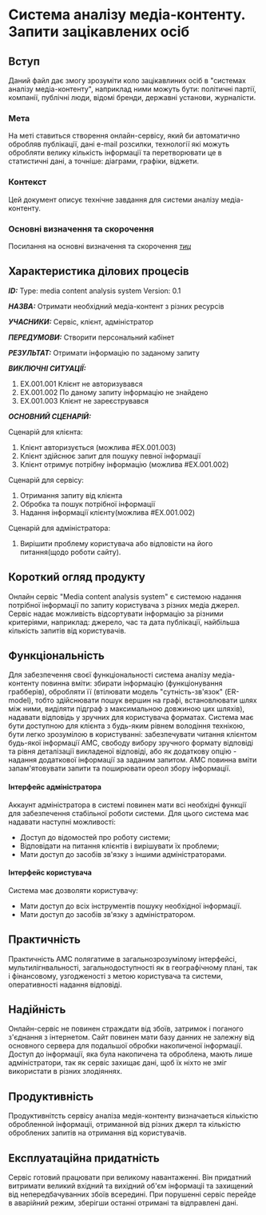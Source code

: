 # Система аналізу медіа-контенту. Запити зацікавлених осіб

## Вступ

Даний файл дає змогу зрозуміти коло зацікавлиних осіб в "системах аналізу медіа-контенту", наприклад ними можуть бути: політичні партії, компанії, публічні люди, відомі бренди, державні установи, журналісти.

### Мета 

На меті ставиться створення онлайн-сервісу, який би автоматично обробляв публікації, дані e-mail розсилки, технології які можуть обробляти велику кількість інформації та перетворювати це в статистичні дані, а точніше: діаграми, графіки, віджети.

### Контекст

Цей документ описує технічне завдання для системи аналізу медіа-контенту.



### Основні визначення та скорочення

Посилання на основні визначення та скорочення [*тиц*](https://github.com/mq1488/Media-content-analysis-system/blob/master/docs/requirements/state-of-the-art.md)



## Характеристика ділових процесів
   
***ID:*** Type: media content analysis system Version: 0.1
    
***НАЗВА:*** Отримати необхідний медіа-контент з різних ресурсів
    
***УЧАСНИКИ:*** Сервіс, клієнт, адміністратор

***ПЕРЕДУМОВИ:*** Створити персональний кабінет

***РЕЗУЛЬТАТ:*** Отримати інформацію по заданому запиту

***ВИКЛЮЧНІ СИТУАЦІЇ:*** 
 1. EX.001.001 Клієнт не авторизувався
 2. EX.001.002 По даному запиту інформацію не знайдено
 3. EX.001.003 Клієнт не зареєструвався

***ОСНОВНИЙ СЦЕНАРІЙ:***

Сценарій для клієнта:
   1) Клієнт авторизується (можлива #EX.001.003)
   2) Клієнт здійснює запит для пошуку певної інформації 
   3) Клієнт отримує потрібну інформацію (можлива #EX.001.002)

Сценарій для сервісу:
   1) Отримання запиту від клієнта
   2) Обробка та пошук потрібної інформації
   3) Надання інформації клієнту(можлива #EX.001.002)
  
Сценарій для адміністратора:
   1) Вирішити проблему користувача або відповісти на його питання(щодо роботи сайту).
   
   
## Короткий огляд продукту

Онлайн сервіс "Media content analysis system" є системою надання потрібної інформації по запиту користувача з різних медіа джерел. Сервіс надає можливість відсортувати інформацію за різними критеріями, наприклад: джерело, час та дата публікації, найбільша кількість запитів від користувачів.

## Функціональність

Для забезпечення своєї функціональності система аналізу медіа-контенту повинна вміти: збирати інформацію (функціонування грабберів), обробляти її (втілювати модель "сутність-зв'язок" (ER-model), тобто здійснювати пошук вершин на графі, встановлювати шлях між ними, виділяти підграф з максимальною довжиною цих шляхів), надавати відповідь у зручних для користувача форматах. 
Система має бути доступною для клієнта з будь-яким рівнем володіння технікою, бути легко зрозумілою в користуванні: забезпечувати читання клієнтом будь-якої інформації АМС, свободу вибору зручного формату відповіді та рівня деталізації викладеної відповіді, або як додаткову опцію - надання додаткової інформації за заданим запитом. АМС повинна вміти запам'ятовувати запити та поширювати ореол збору інформації.

#### Інтерфейс адміністратора
Аккаунт адміністратора в системі повинен мати всі необхідні функції для забезпечення стабільної роботи системи.
Для цього система має надавати наступні можливості:
 - Доступ до відомостей про роботу системи;
 - Відповідати на питання клієнтів і вирішувати їх проблеми;
 - Мати доступ до засобів зв'язку з іншими адміністраторами.

#### Інтерфейс користувача
Система має дозволяти користувачу:
 - Мати доступ до всіх інструментів пошуку необхідної інформації.
 - Мати доступ до засобів зв'язку з адміністратором.

## Практичність

Практичність АМС полягатиме в загальнозрозумілому інтерфейсі, мультилігнвальності, загальнодоступності як в географічному плані, так і фінансовому, узгодженості з метою користувача та системи, оперативності надання відповіді.

## Надійність

Онлайн-сервіс не повинен страждати від збоїв, затримок і поганого з'єднання з інтернетом. Сайт повинен мати базу данних не залежну від основного сервера для подальшої обробки накопиченої інформації. Доступ до інформації, яка була накопичена та оброблена, мають лише адміністратори, так як сервіс захищає дані, щоб їх ніхто не зміг використати в різних злодіяннях.

## Продуктивність

Продуктивнітсть сервісу аналіза медія-контенту визначаеться кількістю обробленной інформаціі, отриманной від різних джерл та кількістю оброблених запитів на отримання від користувачів.

## Експлуатаційна придатність
 
Сервіс готовий працювати при великому навантаженні. Він придатний витримати великий вхідний та вихідний об'єм інформаціі та захищений від непередбачуванних збоїв всередині. При порушенні сервіс перейде в аварійний режим, зберігши останні отримані та відправлені дані. 
